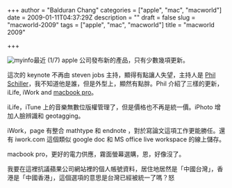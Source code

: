 +++
author = "Balduran Chang"
categories = ["apple", "mac", "macworld"]
date = 2009-01-11T04:37:29Z
description = ""
draft = false
slug = "macworld-2009"
tags = ["apple", "mac", "macworld"]
title = "macworld 2009"

+++


![myinfo](http://balduran.twbbs.org/wp-content/uploads/myinfo.png "myinfo")最近 (1/7) apple 公司發布新的產品，只有少數幾項更新。

這次的 keynote 不再由 steven jobs 主持，顯得有點讓人失望，主持人是 [Phil Schiller](http://en.wikipedia.org/wiki/Philip_W._Schiller)，我不知道他是誰，但是外型上，顯然有點胖。Phil 介紹了三樣的更新，iLife, iWork and [macbook pro](http://www.apple.com/hk/macbookpro/)。

iLife，iTune 上的音樂無數位版權管理了，但是價格也不再是統一價。iPhoto 增加人臉辨識和 geotagging。

iWork，page 有整合 mathtype 和 endnote ，對於寫論文這項工作更能勝任。還有 iwork.com 這個類似 google doc 和 MS office live workspace 的線上儲存。

macbook pro，更好的電力供應，霧面螢幕選購，恩，好像沒了。

我要在這裡抗議蘋果公司網站裡的個人帳號資料，居住地居然是「中國台灣」，香港是「中國香港」，這個選項的意思是台灣已經被統一了嗎？怒


